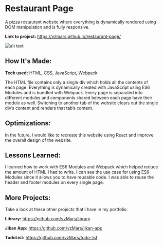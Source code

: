 # Restaurant Page

A pizza restaurant website where everything is dynamically rendered using DOM manipulation and is fully responsive.

**Link to project:** https://vzmars.github.io/restaurant-page/

![alt text](https://i.imgur.com/AgR30dE.png)

## How It's Made:

**Tech used:** HTML, CSS, JavaScript, Webpack

The HTML file contains only a single div which holds all the contents of each page. Everything is dynamically created with JavaScript using ES6 Modules and is bundled with Webpack. Every page is separated into different modules and components shared between each page have their module as well. Switching to another tab of the website clears out the single div’s content and renders that tab’s content.

## Optimizations:

In the future, I would like to recreate this website using React and improve the overall design of the website.

## Lessons Learned:

I learned how to work with ES6 Modules and Webpack which helped reduce the amount of HTML I had to write. I can see the use case for using ES6 Modules since it allows you to have reusable code. I was able to reuse the header and footer modules on every single page.

## More Projects:

Take a look at these other projects that I have in my portfolio:

**Library:** https://github.com/vzMars/library

**Jikan App:** https://github.com/vzMars/jikan-app

**TodoList:** https://github.com/vzMars/todo-list
